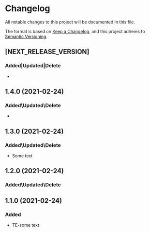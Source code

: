 # Changelog
All notable changes to this project will be documented in this file.
 
The format is based on [Keep a Changelog](https://keepachangelog.com/en/1.0.0/),
and this project adheres to [Semantic Versioning](https://semver.org/spec/v2.0.0.html).

## [NEXT_RELEASE_VERSION]
### Added|Updated|Delete 
- 

## 1.4.0 (2021-02-24)
### Added\Updated\Delete 
- 

## 1.3.0 (2021-02-24)
### Added\Updated\Delete 
- Some text

## 1.2.0 (2021-02-24)
### Added\Updated\Delete 

## 1.1.0 (2021-02-24)
### Added
- TE-some text